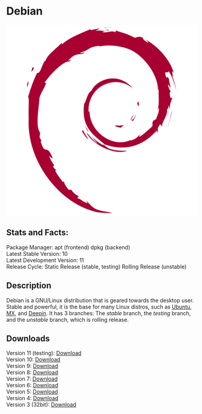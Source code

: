 # Debian

![](icons/debi.png)

## Stats and Facts:
Package Manager: apt (frontend) dpkg (backend)<br>
Latest Stable Version: 10<br>
Latest Development Version: 11<br>
Release Cycle: Static Release (stable, testing) Rolling Release (unstable)<br>

## Description
Debian is a GNU/Linux distribution that is geared towards the desktop user. Stable and powerful, it is the base for many Linux distros, such as [Ubuntu](ubuntu.md), [MX](mx.md), and [Deepin](deepin.md). It has 3 branches: The *stable* branch, the *testing* branch, and the *unstable* branch, which is rolling release.

## Downloads
Version 11 (testing): [Download](https://cdimage.debian.org/cdimage/weekly-builds/amd64/iso-cd/debian-testing-amd64-netinst.iso)<br>
Version 10: [Download](https://cdimage.debian.org/debian-cd/current/amd64/iso-cd/debian-10.9.0-amd64-netinst.iso)<br>
Version 9: [Download](https://cdimage.debian.org/cdimage/archive/9.13.0/amd64/iso-cd/debian-9.13.0-amd64-netinst.iso)<br>
Version 8: [Download](https://cdimage.debian.org/cdimage/archive/8.11.0/amd64/iso-cd/debian-8.11.0-amd64-netinst.iso)<br>
Version 7: [Download](https://cdimage.debian.org/cdimage/archive/7.11.0/amd64/iso-cd/debian-7.11.0-amd64-netinst.iso)<br>
Version 6: [Download](https://cdimage.debian.org/cdimage/archive/6.0.10/amd64/iso-cd/debian-6.0.10-amd64-netinst.iso)<br>
Version 5: [Download](https://cdimage.debian.org/cdimage/archive/5.0.10/amd64/iso-cd/debian-5010-amd64-netinst.iso)<br>
Version 4: [Download](https://cdimage.debian.org/cdimage/archive/4.0_r9/amd64/iso-cd/debian-40r9-amd64-netinst.iso)<br>
Version 3 (32bit): [Download](https://cdimage.debian.org/cdimage/archive/3.1_r8/i386/iso-cd/debian-31r8-i386-netinst.iso)
